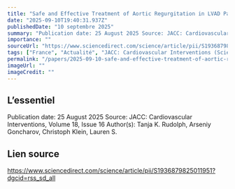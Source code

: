 ```yaml
---
title: "Safe and Effective Treatment of Aortic Regurgitation in LVAD Patients Using a Dedicated TAVR Device"
date: "2025-09-10T19:40:31.937Z"
publishedDate: "10 septembre 2025"
summary: "Publication date: 25 August 2025 Source: JACC: Cardiovascular Interventions, Volume 18, Issue 16 Author(s): Tanja K. Rudolph, Arseniy Goncharov, Christoph Klein, Lauren S."
importance: ""
sourceUrl: "https://www.sciencedirect.com/science/article/pii/S1936879825011951?dgcid=rss_sd_all"
tags: ["France", "Actualité", "JACC: Cardiovascular Interventions (ScienceDirect)"]
permalink: "/papers/2025-09-10-safe-and-effective-treatment-of-aortic-regurgitation-in-lvad-patients-using-a-dedicated-tavr-device"
imageUrl: ""
imageCredit: ""
---
```


## L’essentiel

Publication date: 25 August 2025 Source: JACC: Cardiovascular Interventions, Volume 18, Issue 16 Author(s): Tanja K. Rudolph, Arseniy Goncharov, Christoph Klein, Lauren S.

## Lien source

https://www.sciencedirect.com/science/article/pii/S1936879825011951?dgcid=rss_sd_all
